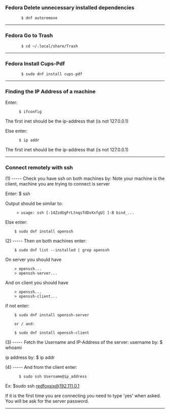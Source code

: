 ### Fedora Delete unnecessary installed dependencies

	       $ dnf autoremove
________________________________________________________________________________

### Fedora Go to Trash

	       $ cd ~/.local/share/Trash
________________________________________________________________________________

### Fedora Install Cups-Pdf

	       $ sudo dnf install cups-pdf

________________________________________________________________________________

### Finding the IP Address of a machine
Enter:

          $ ifconfig

The first inet should be the ip-address that (is not 127.0.0.1)

Else enter:

          $ ip addr

The first inet should be the ip-address that (is not 127.0.0.1)

________________________________________________________________________________

### Connect remotely with ssh
(1) ----- Check you have ssh on both machines by:
Note your machine is the client, machine you are trying to connect is server

Enter:
		$ ssh          

Output should be similar to:

         > usage: ssh [-14ZzdGgFrLtnqsTdDvXxfgU] [-B bind_...

Else enter:

		$ sudo dnf install openssh

(2) ----- Then on both machines enter:

		$ sudo dnf list --installed | grep openssh

On server you should have

		> openssh...
		> openssh-server...

And on client you should have

		> openssh...
		> openssh-client...

if not enter:

		$ sudo dnf install openssh-server

		or / and:

		$ sudo dnf install openssh-client



(3) ----- Fetch the Username and IP-Address of the server:
username by:
				$ whoami

ip address by:
				$ ip addr

(4) ----- And from the client enter:

          $ sudo ssh Username@ip_address

Ex:
          $sudo ssh redfoxsix@192.111.0.1

If it is the first time you are connecting you need to type 'yes' when asked.
You will be ask for the server password.


________________________________________________________________________________
